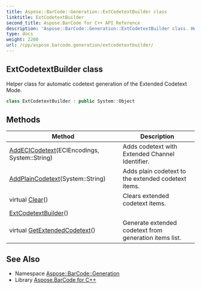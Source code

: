 ```yaml
---
title: Aspose::BarCode::Generation::ExtCodetextBuilder class
linktitle: ExtCodetextBuilder
second_title: Aspose.BarCode for C++ API Reference
description: 'Aspose::BarCode::Generation::ExtCodetextBuilder class. Helper class for automatic codetext generation of the Extended Codetext Mode in C++.'
type: docs
weight: 2200
url: /cpp/aspose.barcode.generation/extcodetextbuilder/
---
```

## ExtCodetextBuilder class


Helper class for automatic codetext generation of the Extended Codetext Mode.

```cpp
class ExtCodetextBuilder : public System::Object
```

## Methods

| Method | Description |
| --- | --- |
| [AddECICodetext](./addecicodetext/)(ECIEncodings, System::String) | Adds codetext with Extended Channel Identifier. |
| [AddPlainCodetext](./addplaincodetext/)(System::String) | Adds plain codetext to the extended codetext items. |
| virtual [Clear](./clear/)() | Clears extended codetext items. |
| [ExtCodetextBuilder](./extcodetextbuilder/)() |  |
| virtual [GetExtendedCodetext](./getextendedcodetext/)() | Generate extended codetext from generation items list. |



## See Also

* Namespace [Aspose::BarCode::Generation](../)
* Library [Aspose.BarCode for C++](../../)
